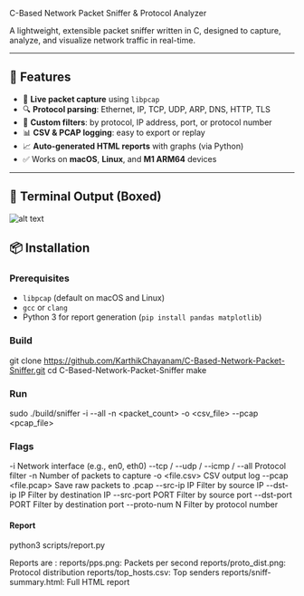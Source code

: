 C-Based Network Packet Sniffer & Protocol Analyzer

A lightweight, extensible packet sniffer written in C, designed to capture, analyze, and visualize network traffic in real-time.

---

## 🚀 Features

- 📡 **Live packet capture** using `libpcap`
- 🔍 **Protocol parsing**: Ethernet, IP, TCP, UDP, ARP, DNS, HTTP, TLS
- 🎯 **Custom filters**: by protocol, IP address, port, or protocol number
- 📊 **CSV & PCAP logging**: easy to export or replay
- 📈 **Auto-generated HTML reports** with graphs (via Python)
- ✅ Works on **macOS**, **Linux**, and **M1 ARM64** devices

---

## 📸 Terminal Output (Boxed)

![alt text](image.png)

## 📦 Installation

### Prerequisites
- `libpcap` (default on macOS and Linux)
- `gcc` or `clang`
- Python 3 for report generation (`pip install pandas matplotlib`)

### Build

git clone https://github.com/KarthikChayanam/C-Based-Network-Packet-Sniffer.git
cd C-Based-Network-Packet-Sniffer
make

### Run

sudo ./build/sniffer -i <interface> --all -n <packet_count> -o <csv_file> --pcap <pcap_file>

### Flags

-i <iface>	                                           Network interface (e.g., en0, eth0)
--tcp                                                      / --udp / --icmp / --all	Protocol filter
-n <N>	                                                Number of packets to capture
-o <file.csv>	                                    CSV output log
--pcap <file.pcap>	                          Save raw packets to .pcap
--src-ip                                                 IP	Filter by source IP
--dst-ip                                                 IP	Filter by destination IP
--src-port                                            PORT	Filter by source port
--dst-port                                            PORT	Filter by destination port
--proto-num                                       N	Filter by protocol number


#### Report

python3 scripts/report.py

Reports are :
reports/pps.png: Packets per second
reports/proto_dist.png: Protocol distribution
reports/top_hosts.csv: Top senders
reports/sniff-summary.html: Full HTML report



